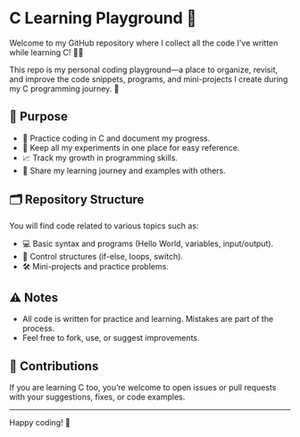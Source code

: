 # C Learning Playground 🎉

Welcome to my GitHub repository where I collect all the code I've written while learning C! 👨‍💻

This repo is my personal coding playground—a place to organize, revisit, and improve the code snippets, programs, and mini-projects I create during my C programming journey. 🚀

## 🎯 Purpose

- 📝 Practice coding in C and document my progress.
- 📂 Keep all my experiments in one place for easy reference.
- 📈 Track my growth in programming skills.
- 🤝 Share my learning journey and examples with others.

## 🗂️ Repository Structure

You will find code related to various topics such as:

- 💻 Basic syntax and programs (Hello World, variables, input/output).
- 🔄 Control structures (if-else, loops, switch).
- 🛠️ Mini-projects and practice problems.

## ⚠️ Notes

- All code is written for practice and learning. Mistakes are part of the process.
- Feel free to fork, use, or suggest improvements.

## 🤝 Contributions

If you are learning C too, you’re welcome to open issues or pull requests with your suggestions, fixes, or code examples.

---

Happy coding! 🎉
